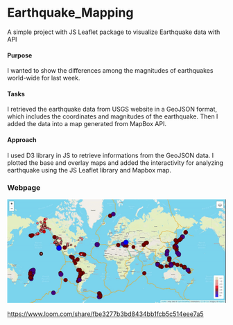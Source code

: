 # Earthquake_Mapping
A simple project with JS Leaflet package to visualize Earthquake data with API

#### Purpose
I wanted to show the differences among the magnitudes of earthquakes world-wide for last week.

#### Tasks
I retrieved the earthquake data from USGS website in a GeoJSON format, which includes the coordinates and magnitudes of the earthquake. Then I added the data into a map generated from MapBox API.

#### Approach
I used D3 library in JS to retrieve informations from the GeoJSON data. I plotted the base and overlay maps and added the interactivity for analyzing earthquake using the JS Leaflet library and Mapbox map.

### Webpage
![earthquake_map](earthquake_map.gif)

https://www.loom.com/share/fbe3277b3bd8434bb1fcb5c514eee7a5

